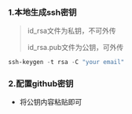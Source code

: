 ### 1.本地生成ssh密钥

> id_rsa文件为私钥，不可外传
>
> id_rsa.pub文件为公钥，可外传

```powershell
ssh-keygen -t rsa -C "your email"
```

### 2.配置github密钥

- 将公钥内容粘贴即可